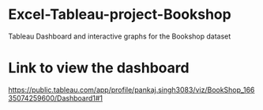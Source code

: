 # Excel-Tableau-project-Bookshop
Tableau Dashboard and interactive graphs for the Bookshop dataset

# Link to view the dashboard

https://public.tableau.com/app/profile/pankaj.singh3083/viz/BookShop_16635074259600/Dashboard1#1

